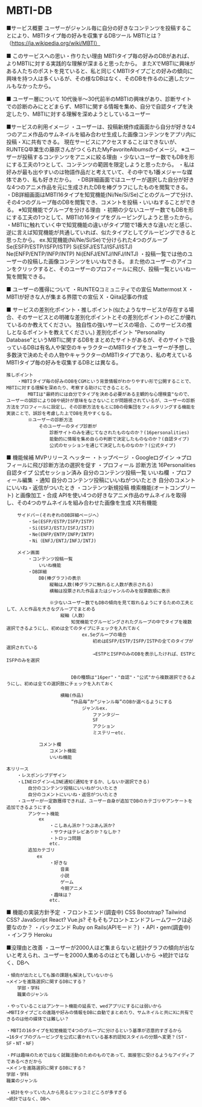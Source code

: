 # MBTI-DB
■サービス概要
    ユーザーがジャンル毎に自分の好きなコンテンツを投稿することにより、MBTIタイプ毎の好みを収集するDBツール
        MBTIとは？（https://ja.wikipedia.org/wiki/MBTI）

■ このサービスへの思い・作りたい理由
    MBTIタイプ毎の好みのDBがあれば、よりMBTIに対する実践的な理解が深まると思ったから。
    またXでMBTIに興味がある人たちのポストを見ていると、私と同じくMBTIタイプごとの好みの傾向に興味を持つ人は多くいるが、その様なDBはなく、そのDBを作るのに適したツールもなかったから。


■ ユーザー層について
    10代後半〜30代前半のMBTIの興味があり、診断サイトでの診断のみにとどまらず、MBTIに関する情報を集め、自分で自認タイプを決定したり、MBTIに対する理解を深めようとしているユーザー
    
■サービスの利用イメージ
    ・ユーザーは、投稿新規作成画面から自分が好きな4つのアニメ作品のサムネイルを組み合わせ生成した画像コンテンツをアプリ内に投稿・Xに共有できる。
        現在サービスにアクセスすることはできないが、RUNTEQ卒業生の藤原さんがつくられたMyFavoriteAlbumsのイメージ。
        ※ユーザーが投稿するコンテンツをアニメに絞る理由
          ・少ないユーザー数でもDBを形にする工夫の1つとして、コンテンツの範囲を限定しようと思ったから。
          ・私は好みが最も出やすいのは物語作品だと考えていて、その中でも1番メジャーな媒体であり、私も好きだから。
    ・DB詳細画面ではユーザーが選択した自分が好きな4つのアニメ作品を元に生成されたDBを棒グラフにしたものを閲覧できる。
    ・DB詳細画面はMBTI16タイプを知覚機能(Ni/Ne/Si/Se)ごとのグループで分け、その4つのグループ毎のDBを閲覧でき、コメントを投稿・いいねすることができる。
        ※知覚機能でグループを分ける理由
            ・初期の少ないユーザー数でもDBを形にする工夫の1つとして、MBTIの16タイプをグルーピングしようと思ったから。
            ・MBTIに触れていく中で知覚機能の違いがタイプ間で1番大きな違いだと感じ、逆に言えば知覚機能が共通していれば、似たタイプとしてグルーピングできると思ったから。
            ex.知覚機能(Ni/Ne/Si/Se)で分けられた4つのグループ
                Se(ESFP/ESTP/ISFP/ISTP)
                Si(ESFJ/ESTJ/ISFJ/ISTJ)
                Ne(ENFP/ENTP/INFP/INTP)
                Ni(ENFJ/ENTJ/INFJ/INTJ)
    ・投稿一覧では他のユーザーの投稿した画像コンテンツをいいねできる。
        また他のユーザーのアイコンをクリックすると、そのユーザーのプロフィールに飛び、投稿一覧といいね一覧を閲覧できる。

■ ユーザーの獲得について
    ・RUNTEQコミュニティでの宣伝
        Mattermost
        X
    ・MBTIが好きな人が集まる界隈での宣伝
        X
    ・Qiita記事の作成

■ サービスの差別化ポイント・推しポイント(似たようなサービスが存在する場合、そのサービスとの明確な差別化ポイントとその差別化ポイントのどこが優れているのか教えてください。
独自性の強いサービスの場合、このサービスの推しとなるポイントを教えてください。)
    差別化ポイント
        "Personality Database"というMBTIに関するDBをまとめたサイトがあるが、そのサイトで扱っているDBは有名人や架空のキャラクターのMBTIタイプをユーザーが予想し、多数決で決めたその人物やキャラクターのMBTIタイプであり、私の考えているMBTIタイプ毎の好みを収集するDBとは異なる。

    推しポイント
        ・MBTIタイプ毎の好みのDBをCGMという背景情報がわかりやすい形で公開することで、MBTIに対する理解を深めたり、考察する助けにできることろ。
            MBTIは"最終的には自分でタイプを決める必要がある主観的な心理検査"なので、ユーザーの誤診によりDBや統計が意味をなさないことが問題視されているが、ユーザーの診断方法をプロフィールに設定し、その診断方法をもとにDBの母集団をフィルタリングする機能を実装ことで、誤診を考慮した上でDBを見やすくなる。
            ※ユーザーの診断方法
                そのユーザーのタイプ診断が
                    診断サイトのみを通じてなされたものなのか？(16personalities)
                    能動的に情報を集め自らの判断で決定したものなのか？(自認タイプ)
                    公式のセッションを通じて決定したものなのか？(公式タイプ)

■ 機能候補
    MVPリリース
        ヘッター
            ・トップページ
            ・Googleログイン
                →プロフィールに飛び診断方法の選択を促す
            ・プロフィール
                診断方法
                    16Personalities
                    自認タイプ
                    公式セッション済み
                自分のコンテンツ投稿一覧
                いいね欄
            ・プロフィール編集
            ・通知
                自分のコンテンツ投稿にいいねがついたとき
                自分のコメントにいいね・返信がついたとき
            ・コンテンツ新規投稿
                検索機能(オートコンプリート) と画像加工・合成
                    APIを使い4つの好きなアニメ作品のサムネイルを取得し、その4つのサムネイルを組み合わせた画像を生成
                X共有機能

        サイドバー(それぞれのDB詳細ページへ）
            ・Se(ESFP/ESTP/ISFP/ISTP)
            ・Si(ESFJ/ESTJ/ISFJ/ISTJ)
            ・Ne(ENFP/ENTP/INFP/INTP)
            ・Ni（ENFJ/ENTJ/INFJ/INTJ)

        メイン画面
            ・コンテンツ投稿一覧
                いいね機能
            ・DB詳細
                DB(棒グラフ)の表示
                    縦軸は人数(棒グラフに触れると人数が表示される)  
                    横軸は投票された作品またはジャンルのみを投票数順に表示

                    ※少ないユーザー数でもDBの傾向を見て取れるようにするための工夫として、人と作品を大きなグループでまとめる
                        縦軸（人数）
                            知覚機能でグルーピングされたグループの中でタイプを複数選択できるようにし、初めは全てのタイプにチェックを入れておく
                                ex.Seグループの場合
                                    初めはESFP/ESTP/ISFP/ISTPの全てのタイプが選択されている
                                    →ESTPとISFPのみのDBを表示したければ、ESTPとISFPのみを選択
                            

                            DBの種類は"16per"・"自認"・"公式"から複数選択できるようにし、初めは全ての選択肢にチェックを入れておく

                        横軸(作品)
                            ”作品毎”か”ジャンル毎”のDBか選べるようにする
                                ジャンルex.
                                    ファンタジー
                                    SF
                                    アクション
                                    ミステリーetc.

                コメント欄
                    コメント機能
                    いいね機能

    本リリース
        ・レスポンシブデザイン
        ・LINEログイン→LINE通知(通知をするか、しないか選択できる)
            自分のコンテンツ投稿にいいねがついたとき
            自分のコメントにいいね・返信がついたとき
        ・ユーザーが一定数獲得できれば、ユーザー自身が追加でDBのカテゴリやアンケートを追加できるようにする
            アンケート機能
                ex
                    ・こしあん派か？つぶあん派か?
                    ・サウナはテレビありか？なしか？
                    ・トロッコ問題
                    etc.
            追加カテゴリ
            　　ex
                    ・好きな
                        音楽
                        小説
                        ゲーム
                        今期アニメ
                    ・趣味は？
                    etc.

■ 機能の実装方針予定
    ・フロントエンド(調査中)
        CSS
            Bootstrap?
            Tailwind CSS?
        JavaScript
            React?
            Vue.js?
            そもそもフロントエンドフレームワークは必要なのか？
    ・バックエンド
        Ruby on Rails(APIモード？)
    ・API・gem(調査中)
    ・インフラ
        Heroku


■没理由と改善
    ・ユーザーが2000人ほど集まらないと統計グラフの傾向が出ないと考えられ、ユーザーを2000人集めるのはとても難しいから
    →統計ではなく、DBへ

    ・傾向が出たとしても誰の課題も解決していないから
    →メインを進路選択に関するDBにする？
        学部・学科
        職業のジャンル

    ・やっていることはアンケート機能の延長で、wedアプリにするには弱いから
    →MBTIタイプごとの進路や好みの情報をDBに自動でまとめたり、サムネイルと共にXに共有できるのは他の媒体では難しい？

    ・MBTIの16タイプを知覚機能で4つのグループに分けるという基準が恣意的すぎるから
    →16タイプのグルーピングを公式に書かれている基本的認知スタイルの分類へ変更？(ST・SF・NT・NF)

    ・PFは趣味のためではなく就職活動のためのものであって、面接官に受けるようなアイディアであるべきだから
    →メインを進路選択に関するDBにする？
    学部・学科
    職業のジャンル

    ・統計をやっていた人から見るとツッコミどころが多すぎる
    →統計ではなく、DBへ
